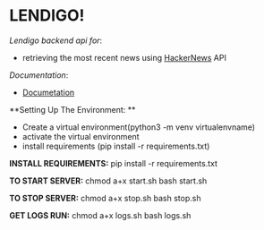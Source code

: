 # LENDIGO!

*Lendigo backend api for*:
- retrieving the most recent news using [HackerNews](https://news.ycombinator.com/) API

*Documentation*:
- [Documetation](https://documenter.getpostman.com/view/16607098/UyxgJo8n)

**Setting Up The Environment: **
- Create a virtual environment(python3 -m venv virtualenvname)
- activate the virtual environment 
- install requirements (pip install -r requirements.txt)


**INSTALL REQUIREMENTS:**
pip install -r requirements.txt

**TO START SERVER:**
chmod a+x start.sh
bash start.sh

**TO STOP SERVER:**
chmod a+x stop.sh
bash stop.sh

**GET LOGS RUN:** 
chmod a+x logs.sh
bash logs.sh
